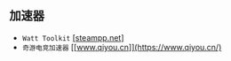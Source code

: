 ## 加速器
* `Watt Toolkit` [[steampp.net]](https://steampp.net/)
* `奇游电竞加速器` [[www.qiyou.cn]](https://www.qiyou.cn/)